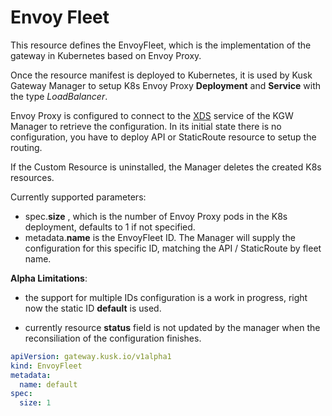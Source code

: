 # Envoy Fleet

This resource defines the EnvoyFleet, which is the implementation of the gateway in Kubernetes based on Envoy Proxy.

Once the resource manifest is deployed to Kubernetes, it is used by Kusk Gateway Manager to setup K8s Envoy Proxy **Deployment** and **Service** with the type *LoadBalancer*.

Envoy Proxy is configured to connect to the [XDS](https://www.envoyproxy.io/docs/envoy/latest/api-docs/xds_protocol) service of the KGW Manager to retrieve the configuration.
In its initial state there is no configuration, you have to deploy API or StaticRoute resource to setup the routing.

If the Custom Resource is uninstalled, the Manager deletes the created K8s resources.

Currently supported parameters:

* spec.**size** , which is the number of Envoy Proxy pods in the K8s deployment, defaults to 1 if not specified.
* metadata.**name** is the EnvoyFleet ID. The Manager will supply the configuration for this specific ID, matching the API / StaticRoute by fleet name.

**Alpha Limitations**:

* the support for multiple IDs configuration is a work in progress, right now the static ID **default** is used.

* currently resource **status** field is not updated by the manager when the reconsiliation of the configuration finishes.

```yaml EnvoyFleet.yaml
apiVersion: gateway.kusk.io/v1alpha1
kind: EnvoyFleet
metadata:
  name: default
spec:
  size: 1
```
